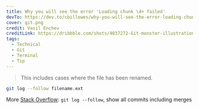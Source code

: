 ```yaml
---
title: Why you will see the error 'Loading chunk \d+ failed'
devTo: https://dev.to/cbillowes/why-you-will-see-the-error-loading-chunk-d-failed-1ne4
cover: git.png
credit: Vasil Enchev
creditLink: https://dribbble.com/shots/4037272-Git-monster-illustration/attachments/925202
tags:
  - Technical
  - Git
  - Terminal
  - Tip
---
```


> This includes cases where the file has been renamed.

```bash
git log --follow filename.ext
```

More [Stack Overflow](https://stackoverflow.com/questions/30443906/git-log-follow-show-all-commits-including-merges):
`git log --follow`, show all commits including merges
